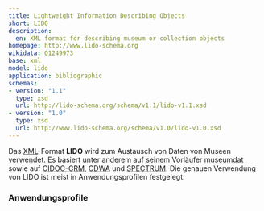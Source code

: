 ```yaml
---
title: Lightweight Information Describing Objects
short: LIDO
description:
  en: XML format for describing museum or collection objects
homepage: http://www.lido-schema.org
wikidata: Q1249973
base: xml
model: lido
application: bibliographic
schemas:
- version: "1.1"
  type: xsd
  url: http://lido-schema.org/schema/v1.1/lido-v1.1.xsd
- version: "1.0"
  type: xsd
  url: http://www.lido-schema.org/schema/v1.0/lido-v1.0.xsd
---
```


Das [XML](xml)-Format **LIDO** wird zum Austausch von Daten von Museen
verwendet. Es basiert unter anderem auf seinem Vorläufer [museumdat](museumdat)
sowie auf [CIDOC-CRM](cidoc-crm), [CDWA](cdwa) und [SPECTRUM](spectrum).  Die
genauen Verwendung von LIDO ist meist in Anwendungsprofilen festgelegt.

### Anwendungsprofile

<list-formats profiles="lido"/>
